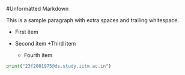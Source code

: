 #Unformatted Markdown

This is a sample paragraph with extra spaces and trailing whitespace.

- First item
- Second item
  +Third item


    *    Fourth item

```py
print("23f2001975@ds.study.iitm.ac.in")

```
